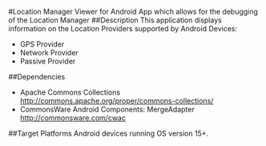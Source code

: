#Location Manager Viewer for Android
App which allows for the debugging of the Location Manager
##Description
This application displays information on the Location Providers supported by Android Devices:
- GPS Provider
- Network Provider
- Passive Provider
 
##Dependencies
- Apache Commons Collections
http://commons.apache.org/proper/commons-collections/
- CommonsWare Android Components: MergeAdapter 
http://commonsware.com/cwac

##Target Platforms
Android devices running OS version 15+.

